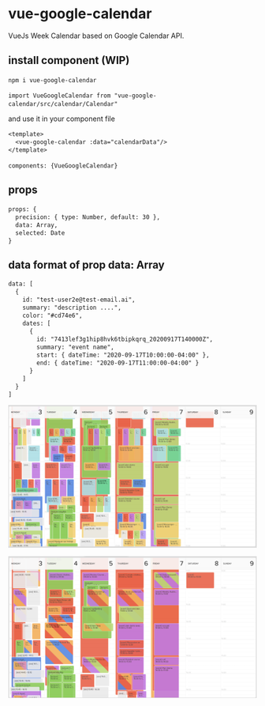 # vue-google-calendar

VueJs Week Calendar based on Google Calendar API.

## install component (WIP)

`npm i vue-google-calendar`

`import VueGoogleCalendar from "vue-google-calendar/src/calendar/Calendar"`

and use it in your component file

```
<template>
  <vue-google-calendar :data="calendarData"/>
</template>

components: {VueGoogleCalendar}
```

## props

```
props: {
  precision: { type: Number, default: 30 },
  data: Array,
  selected: Date
}
```

## data format of prop data: Array

```
data: [
  {
    id: "test-user2e@test-email.ai",
    summary: "description ....",
    color: "#cd74e6",
    dates: [
      {
        id: "7413lef3g1hip8hvk6tbipkqrq_20200917T140000Z",
        summary: "event name",
        start: { dateTime: "2020-09-17T10:00:00-04:00" },
        end: { dateTime: "2020-09-17T11:00:00-04:00" }
      }
    ]
  }
]
```

![alt text](https://github.com/ngmiduc/vue-google-calendar/blob/master/docs/calendar.png)

![alt text](https://github.com/ngmiduc/vue-google-calendar/blob/master/docs/calendar2.png)
